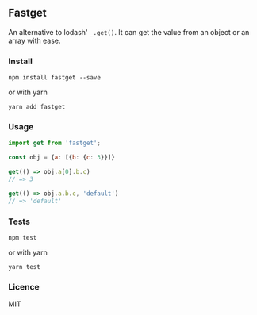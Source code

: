 ## Fastget

An alternative to lodash' `_.get()`. It can get the value from an object or an array with ease.

### Install

```
npm install fastget --save
```

or with yarn

```
yarn add fastget
```

### Usage


```js
import get from 'fastget';

const obj = {a: [{b: {c: 3}}]}

get(() => obj.a[0].b.c)
// => 3

get(() => obj.a.b.c, 'default')
// => 'default'
```

### Tests

```
npm test
```

or with yarn

```
yarn test
```

### Licence

MIT